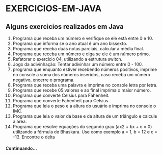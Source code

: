 # EXERCICIOS-EM-JAVA

## Alguns exercicios realizados em Java

1. Programa que receba um número e verifique se ele está entre 0 e 10.
2. Programa que informa se o ano atual é um ano bissexto.
3. Programa que receba duas notas parciais, calcular a média final.
4. Programa que receba um número e diga se ele é um número primo.
5. Refatorar o exercício 04, utilizando a estrutura switch.
6. Jogo da adivinhação: Tentar adivinhar um número entre 0 - 100.
7. programa que enquanto estiver recebendo números positivos, imprime no console a soma dos números inseridos, caso receba um número negativo, encerre o programa.
8. Programa que receba uma palavra e imprime no console letra por letra.
9. Programa que recebe 05 valores e ao final imprima o maior número.
10. Programa que converte Celsius para Fahenheit.
11. Programa que converte Fahenheit para Celsius.
12. Programa que leia o peso e a altura do usuário e imprima no console o IMC.
13. Programa que leia o valor da base e da altura de um triângulo e calcule a área.
14. Programa que resolve equações do segundo grau (ax2 + bx + c = 0) utilizando a fórmula de Bhaskara. Use como exemplo a = 1, b = 12 e c = -13. Encontre o delta

#### Continuando...
